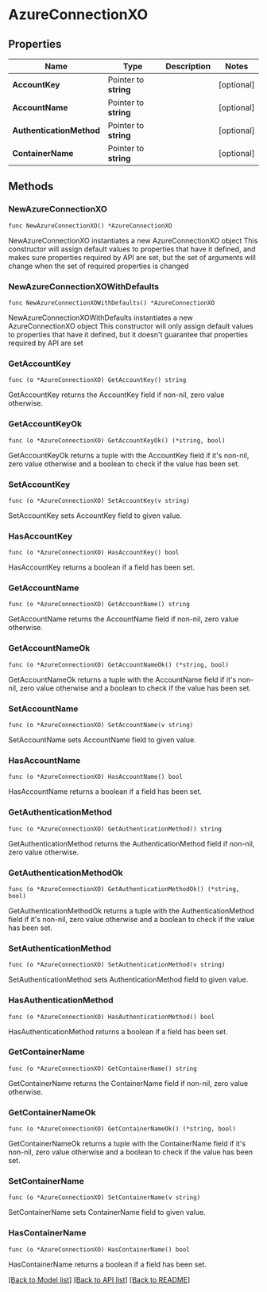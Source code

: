 # AzureConnectionXO

## Properties

Name | Type | Description | Notes
------------ | ------------- | ------------- | -------------
**AccountKey** | Pointer to **string** |  | [optional] 
**AccountName** | Pointer to **string** |  | [optional] 
**AuthenticationMethod** | Pointer to **string** |  | [optional] 
**ContainerName** | Pointer to **string** |  | [optional] 

## Methods

### NewAzureConnectionXO

`func NewAzureConnectionXO() *AzureConnectionXO`

NewAzureConnectionXO instantiates a new AzureConnectionXO object
This constructor will assign default values to properties that have it defined,
and makes sure properties required by API are set, but the set of arguments
will change when the set of required properties is changed

### NewAzureConnectionXOWithDefaults

`func NewAzureConnectionXOWithDefaults() *AzureConnectionXO`

NewAzureConnectionXOWithDefaults instantiates a new AzureConnectionXO object
This constructor will only assign default values to properties that have it defined,
but it doesn't guarantee that properties required by API are set

### GetAccountKey

`func (o *AzureConnectionXO) GetAccountKey() string`

GetAccountKey returns the AccountKey field if non-nil, zero value otherwise.

### GetAccountKeyOk

`func (o *AzureConnectionXO) GetAccountKeyOk() (*string, bool)`

GetAccountKeyOk returns a tuple with the AccountKey field if it's non-nil, zero value otherwise
and a boolean to check if the value has been set.

### SetAccountKey

`func (o *AzureConnectionXO) SetAccountKey(v string)`

SetAccountKey sets AccountKey field to given value.

### HasAccountKey

`func (o *AzureConnectionXO) HasAccountKey() bool`

HasAccountKey returns a boolean if a field has been set.

### GetAccountName

`func (o *AzureConnectionXO) GetAccountName() string`

GetAccountName returns the AccountName field if non-nil, zero value otherwise.

### GetAccountNameOk

`func (o *AzureConnectionXO) GetAccountNameOk() (*string, bool)`

GetAccountNameOk returns a tuple with the AccountName field if it's non-nil, zero value otherwise
and a boolean to check if the value has been set.

### SetAccountName

`func (o *AzureConnectionXO) SetAccountName(v string)`

SetAccountName sets AccountName field to given value.

### HasAccountName

`func (o *AzureConnectionXO) HasAccountName() bool`

HasAccountName returns a boolean if a field has been set.

### GetAuthenticationMethod

`func (o *AzureConnectionXO) GetAuthenticationMethod() string`

GetAuthenticationMethod returns the AuthenticationMethod field if non-nil, zero value otherwise.

### GetAuthenticationMethodOk

`func (o *AzureConnectionXO) GetAuthenticationMethodOk() (*string, bool)`

GetAuthenticationMethodOk returns a tuple with the AuthenticationMethod field if it's non-nil, zero value otherwise
and a boolean to check if the value has been set.

### SetAuthenticationMethod

`func (o *AzureConnectionXO) SetAuthenticationMethod(v string)`

SetAuthenticationMethod sets AuthenticationMethod field to given value.

### HasAuthenticationMethod

`func (o *AzureConnectionXO) HasAuthenticationMethod() bool`

HasAuthenticationMethod returns a boolean if a field has been set.

### GetContainerName

`func (o *AzureConnectionXO) GetContainerName() string`

GetContainerName returns the ContainerName field if non-nil, zero value otherwise.

### GetContainerNameOk

`func (o *AzureConnectionXO) GetContainerNameOk() (*string, bool)`

GetContainerNameOk returns a tuple with the ContainerName field if it's non-nil, zero value otherwise
and a boolean to check if the value has been set.

### SetContainerName

`func (o *AzureConnectionXO) SetContainerName(v string)`

SetContainerName sets ContainerName field to given value.

### HasContainerName

`func (o *AzureConnectionXO) HasContainerName() bool`

HasContainerName returns a boolean if a field has been set.


[[Back to Model list]](../README.md#documentation-for-models) [[Back to API list]](../README.md#documentation-for-api-endpoints) [[Back to README]](../README.md)


